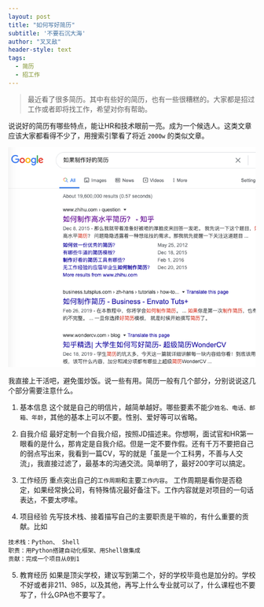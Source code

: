 ```yaml
---
layout: post
title: "如何写好简历"
subtitle: '不要石沉大海'
author: "叉叉敌"
header-style: text
tags:
  - 简历
  - 招工作
---
```


>最近看了很多简历。其中有些好的简历，也有一些很糟糕的。大家都是招过工作或者即将找工作，希望对你有帮助。

说说好的简历有哪些特点，能让HR和技术眼前一亮。成为一个候选人。这类文章应该大家都看得不少了，用搜索引擎看了将近 `2000w` 的类似文章。


![D Videos.png](https://raw.githubusercontent.com/chasays/mdPicGo/master/D%20Videos.png)


我直接上干活吧，避免蛋炒饭。说一些有用。简历一般有几个部分，分别说说这几个部分需要注意什么。

1. 基本信息
这个就是自己的明信片，越简单越好。哪些要素不能少`姓名、电话、邮箱、年龄`，其他的基本上可以不要。性别、爱好等可以省略。

2. 自我介绍
最好定制一个自我介绍，按照JD描述来。你想啊，面试官和HR第一眼看的是什么，那肯定是自我介绍。但是一定不要作假。还有千万不要把自己的弱点写出来，我看到一篇CV，写的就是「虽是一个工科男，不善与人交流」，我直接过滤了，最基本的沟通交流。简单明了，最好200字可以搞定。

3. 工作经历
重点突出自己的`工作周期`和主要`工作内容`。
工作周期是看你是否稳定，如果经常换公司，有特殊情况最好备注下。工作内容就是对项目的一句话表达，不要太啰嗦。

4. 项目经验
先写技术栈、接着描写自己的主要职责是干嘛的，有什么重要的贡献。比如
```sh
技术栈：Python、 Shell
职责：用Python搭建自动化框架、用Shell做集成
贡献：完成一个项目从0到1
```
5. 教育经历
如果是顶尖学校，建议写到第二个，好的学校毕竟也是加分的。学校不好或者非211、985，以及其他，再写上什么专业就可以了，什么课程也不要写了，什么GPA也不要写了。


